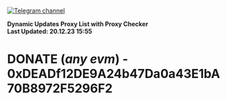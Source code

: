 [![Telegram channel](https://img.shields.io/endpoint?url=https://runkit.io/damiankrawczyk/telegram-badge/branches/master?url=https://t.me/n4z4v0d)](https://t.me/n4z4v0d) 

**Dynamic Updates Proxy List with Proxy Checker**  
**Last Updated: 20.12.23 15:55**

# DONATE (_any evm_) - 0xDEADf12DE9A24b47Da0a43E1bA70B8972F5296F2
